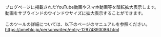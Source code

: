 ブログページに掲載されたYouTube動画やスマホ動画等を暗転拡大表示します。 動画をサブウインドのウインドウサイズに拡大表示することができます。<br>
<br>
このツールの詳細については、以下のページのマニュアルを参照ください。<br>
https://ameblo.jp/personwritep/entry-12874893086.html

